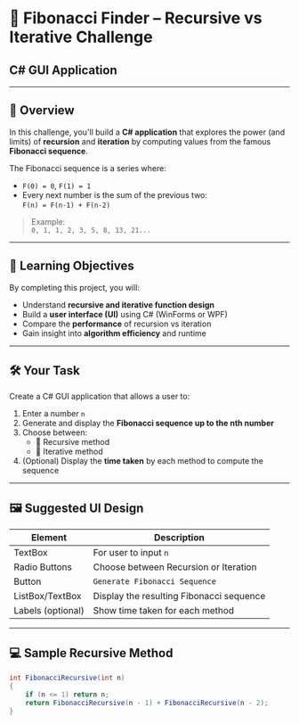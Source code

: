# 🔢 Fibonacci Finder – Recursive vs Iterative Challenge  
## C# GUI Application

---

## 🧠 Overview

In this challenge, you'll build a **C# application** that explores the power (and limits) of **recursion** and **iteration** by computing values from the famous **Fibonacci sequence**.

The Fibonacci sequence is a series where:
- `F(0) = 0`, `F(1) = 1`
- Every next number is the sum of the previous two:  
  `F(n) = F(n-1) + F(n-2)`

> Example:  
> `0, 1, 1, 2, 3, 5, 8, 13, 21...`

---

## 🎯 Learning Objectives

By completing this project, you will:
- Understand **recursive and iterative function design**
- Build a **user interface (UI)** using C# (WinForms or WPF)
- Compare the **performance** of recursion vs iteration
- Gain insight into **algorithm efficiency** and runtime

---

## 🛠️ Your Task

Create a C# GUI application that allows a user to:
1. Enter a number `n`
2. Generate and display the **Fibonacci sequence up to the nth number**
3. Choose between:
   - 🔁 Recursive method
   - 🔄 Iterative method
4. (Optional) Display the **time taken** by each method to compute the sequence

---

## 🖼️ Suggested UI Design

| Element         | Description                                  |
|-----------------|----------------------------------------------|
| TextBox         | For user to input `n`                        |
| Radio Buttons   | Choose between Recursion or Iteration        |
| Button          | `Generate Fibonacci Sequence`                |
| ListBox/TextBox | Display the resulting Fibonacci sequence     |
| Labels (optional) | Show time taken for each method            |

---

## 💻 Sample Recursive Method

```csharp
int FibonacciRecursive(int n)
{
    if (n <= 1) return n;
    return FibonacciRecursive(n - 1) + FibonacciRecursive(n - 2);
}
